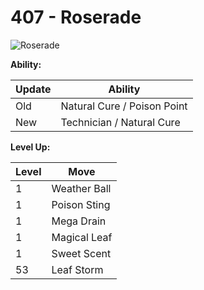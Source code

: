 # 407 - Roserade
![][407]

**Ability:**

Update | Ability
---    | ---
Old    | Natural Cure / Poison Point
New    | Technician / Natural Cure

**Level Up:**

Level | Move
---   | ---
  1   | Weather Ball
  1   | Poison Sting
  1   | Mega Drain
  1   | Magical Leaf
  1   | Sweet Scent
 53   | Leaf Storm



[407]: https://raw.githubusercontent.com/PokeAPI/sprites/master/sprites/pokemon/407.png "Roserade"
